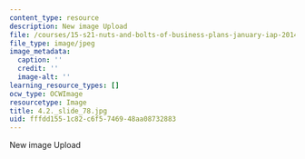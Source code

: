 ```yaml
---
content_type: resource
description: New image Upload
file: /courses/15-s21-nuts-and-bolts-of-business-plans-january-iap-2014/fffdd1551c82c6f5746948aa08732883_4.2._slide_78.jpg
file_type: image/jpeg
image_metadata:
  caption: ''
  credit: ''
  image-alt: ''
learning_resource_types: []
ocw_type: OCWImage
resourcetype: Image
title: 4.2._slide_78.jpg
uid: fffdd155-1c82-c6f5-7469-48aa08732883
---
```

New image Upload